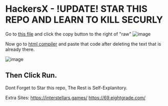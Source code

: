 # HackersX - !UPDATE! STAR THIS REPO AND LEARN TO KILL SECURLY
Go to [this file](/SecurlyKiller) and click the copy button to the right of "raw" ![image](https://github.com/HXCHS/HackersX-Unblocked-Websites/assets/113638066/18e289c4-da5f-47b3-a8ac-195996f7d3d1)

Now go to [html compiler](https://onecompiler.com/html) and paste that code after deleting the text that is already there.

![image](https://github.com/HXCHS/HackersX-Unblocked-Websites/assets/113638066/6406840d-5334-4d18-a5db-debdd18334b0)


## Then Click Run.
Dont Forget to Star this repo,
The Rest is Self-Explanitory.

Extra Sites:
https://interstellars.games/
https://69.eightgrade.com/

